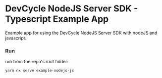 # DevCycle NodeJS Server SDK - Typescript Example App

Example app for using the DevCycle NodeJS Server SDK with nodeJS and javascript.

### Run

run from the repo's root folder: 

```yarn nx serve example-nodejs-js```
